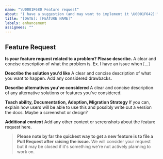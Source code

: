 ```yaml
---
name: "\U0001F680 Feature request"
about: "I have a suggestion (and may want to implement it \U0001F642)!"
title: "[DATE]: [FEATURE NAME]"
labels: enhancement
assignees: ""
---
```


## Feature Request

**Is your feature request related to a problem? Please describe.**
A clear and concise description of what the problem is. Ex. I have an issue when [...]

**Describe the solution you'd like**
A clear and concise description of what you want to happen. Add any considered drawbacks.

**Describe alternatives you've considered**
A clear and concise description of any alternative solutions or features you've considered.

**Teach ability, Documentation, Adoption, Migration Strategy**
If you can, explain how users will be able to use this and possibly write out a version the docs.
Maybe a screenshot or design?

**Additional context**
Add any other context or screenshots about the feature request here.

> **Please note by far the quickest way to get a new feature is to file a Pull Request after raising the issue.**
> We will consider your request but it may be closed if it's something we're not actively planning to work on.
